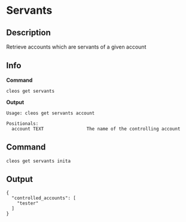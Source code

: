 # Servants
## Description

Retrieve accounts which are servants of a given account
## Info

**Command**

    cleos get servants

**Output**

```
Usage: cleos get servants account

Positionals:
  account TEXT                The name of the controlling account
```

## Command

    cleos get servants inita

## Output

```
{
  "controlled_accounts": [
    "tester"
  ]
}
```